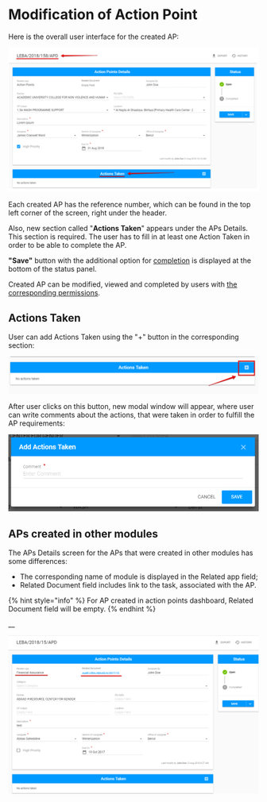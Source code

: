 # Modification of Action Point

Here is the overall user interface for the created AP:

![Created \(opened\) AP](../../.gitbook/assets/37.png)

Each created AP has the reference number, which can be found in the top left corner of the screen, right under the header.

Also, new section called "**Actions Taken**" appears under the APs Details. This section is required. The user has to fill in at least one Action Taken in order to be able to complete the AP. 

**"Save"** button with the additional option for [completion](how-to-complete-the-action-point.md) is displayed at the bottom of the status panel. 

Created AP can be modified, viewed and completed by users with [the corresponding permissions](../untitled/user-roles-and-permissions.md).

## Actions Taken 

User can add Actions Taken using the "+"  button in the corresponding section:  

![Add Actions Taken button](../../.gitbook/assets/16%20%281%29.png)

After user clicks on this button, new modal window will appear, where user can write comments about the actions, that were taken in order to fulfill the AP requirements:

![Add Actions Taken modal window](../../.gitbook/assets/17.png)

## APs created in other modules

The APs Details screen for the APs that were created in other modules has some differences:

* The corresponding name of module is displayed in the Related app field;
* Related Document field includes link to the task, associated with the AP.

{% hint style="info" %}
For AP created in action points dashboard, Related Document field will be empty. 
{% endhint %}

\_\_

![AP created in other module \(FAM\)](../../.gitbook/assets/39.png)

  


